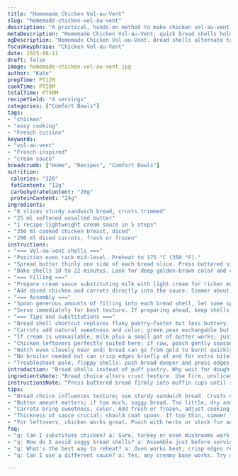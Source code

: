 ```yaml
---
title: "Homemade Chicken Vol-au-Vent"
slug: "homemade-chicken-vol-au-vent"
description: "A practical, hands-on method to make chicken vol-au-vent using bread-lined muffin molds. Buttered bread crisps up golden in the oven forming crusty cups, a quick fix instead of puff pastry. The creamy filling gets a twist by swapping béchamel's milk for light cream and swapping peas for diced carrots for a subtle sweetness. Chicken diced, simmered into the sauce until thickened and bubbling. Crisp texture with tender filling. Technique-focused, timing adjusted for real kitchens."
metaDescription: "Homemade Chicken Vol-au-Vent; quick bread shells hold creamy filling. Perfect for weeknight dinners. Flavors, textures come together beautifully."
ogDescription: "Homemade Chicken Vol-au-Vent. Bread shells alternate to pastry; creamy sauce, tender chicken, crisp edges. Quick fix for a satisfying meal."
focusKeyphrase: "Chicken Vol-au-Vent"
date: 2025-08-11
draft: false
image: homemade-chicken-vol-au-vent.jpg
author: "Kate"
prepTime: PT12M
cookTime: PT28M
totalTime: PT40M
recipeYield: "4 servings"
categories: ["Comfort Bowls"]
tags:
- "chicken"
- "easy cooking"
- "French cuisine"
keywords:
- "vol-au-vent"
- "French-inspired"
- "cream sauce"
breadcrumb: ["Home", "Recipes", "Comfort Bowls"]
nutrition: 
 calories: "320"
 fatContent: "12g"
 carbohydrateContent: "28g"
 proteinContent: "24g"
ingredients:
- "8 slices sturdy sandwich bread, crusts trimmed"
- "25 ml softened unsalted butter"
- "1 recipe lightweight cream sauce in 5 steps"
- "350 ml cooked chicken breast, diced"
- "200 ml diced carrots, fresh or frozen"
instructions:
- "=== Vol-au-vent shells ==="
- "Position oven rack mid-level. Preheat to 175 °C (350 °F)."
- "Spread butter thinly one side of each bread slice. Press buttered side down firmly into muffin tin cups; make sure edges are snug to form walls."
- "Bake shells 18 to 22 minutes. Look for deep golden-brown color and crisp edges. Tap top—should sound hollow and hold shape when lifted. Remove, cool slightly, unmold carefully to avoid cracks. Set aside."
- "=== Filling ==="
- "Prepare cream sauce substituting milk with light cream for richer mouthfeel. Cook gently to avoid curdling, whisk constantly."
- "Add diced chicken and carrots directly into the sauce. Simmer about 4 to 5 minutes until carrots soften but retain slight bite. Stir often; sauce should thicken enough to coat spoon generously. Season with salt, white pepper, and a pinch of nutmeg. Taste test crucial here."
- "=== Assembly ==="
- "Spoon generous amounts of filling into each bread shell, let some spill slightly over edges. The heat will soften the bread edges softly but maintain crispness underneath."
- "Serve immediately for best texture. If preparing ahead, keep shells separate and warm sauce conveniently. Avoid sogginess by assembling last minute."
- "=== Tips and substitutions ==="
- "Bread shell shortcut replaces flaky pastry—faster but less buttery. Use brioche for extra richness or whole wheat for texture contrast."
- "Carrots add natural sweetness and color; green peas exchangable but adjust timing to soften properly."
- "If cream is unavailable, milk plus a small pat of butter works; just watch sauce thickness carefully."
- "Chicken leftovers perfectly suited here; if raw, poach gently seasoned with bay and peppercorns to keep moist."
- "Watch oven closely near end; bread can go from gold to burnt quickly. Avoid overbuttering – too much seeps out creating sogginess and smoke."
- "No broiler needed but can crisp edges briefly at end for extra bite—watch carefully."
- "Troubleshoot pale, floppy shells: push bread deeper and press edges firmly into pan, use slightly thicker bread slices."
introduction: "Bread shells instead of puff pastry. Why wait for dough to rise or thaw? Quick butter layer crisps bread into shape, sturdy enough for creamy filling. Chicken diced sharpens texture, carrots sneak in moisture and slight sweetness. Cream sauce replaces classic béchamel milk for smooth mouthfeel. Timing key—bread going golden hints readiness; listen for hollow sound when tapped. Filling thickened just right, coats spoon, clings but not gluey. Natural seasoning calls for white pepper, barely a pinch of nutmeg — subtle but builds layers. Assemble just before serving; soggy sight ruins crisp contrast. Test edges before unmolding, handle gentle with still-warm shells. No fluff, straight to method that saves time and mess. Get grounded in real kitchens where efficiency meets flavor."
ingredientsNote: "Bread choice alters crust texture. Use firm, unsliced sandwich bread or a hearth loaf sliced evenly. Stale bread works nicely too—absorbs butter without sogginess. Butter amount precise—too much means greasy pockets and burnt pan tips; too little, dry shells. Cream makes sauce velvety; milk can substitute but watch for thickness, cook slower. Carrots bring natural sweetness and bright color, green peas swap in but add at different time since peas soften faster. Chicken best cooked beforehand—boiled, roasted, or leftover; keeps consistent texture and shreds/clumps avoided. Salt and white pepper preferred to black for color and smoothness; nutmeg a classic but optional. Prep sauces on gentle heat, whisk continuously to avoid lumps. Bread shells require even pressing into cups for uniform rise and crisping. Takes practice but worth the tactile feedback."
instructionsNote: "Press buttered bread firmly into muffin cups until sides straighten and form bowls. If air gaps remain, edges collapse during bake. Oven temperature critical—too high means burnt edges before inside crisp; too low will dry without crisp. Listen for crisp crackle on cooling. When ready to fill, sauce must be thick enough to coat but pourable. Simmer chicken and carrots in sauce gently; rapid boiling breaks chicken fibers, toughens. Stirring prevents sauce sticking and burning on pan bottom. Taste filling before spooning in shells; adjust salt/pepper/nutmeg carefully—sauce dull when cold, needs punch. Assemble last minute, else crisp shells absorb moisture; if prepping ahead, keep shells in cool dry place, reheat filling separately then combine. If shells get soggy, reheat in oven briefly to regain texture. Serving hot keeps contrasts clear between crunchy shell and creamy inside. Plates must be prep-ready; these cool fast and lose texture quickly."
tips:
- "Bread choice influences texture; use sturdy sandwich bread. Crusts off for even baking. Brioche adds richness, whole wheat for texture."
- "Butter amount matters; if too much, soggy bread. Too little, dry and brittle. Aim for thin, even coverage. Check edges; should hold shape."
- "Carrots bring sweetness, color. Add fresh or frozen, adjust cooking time. Diced smaller cooks quicker. Avoid mushy by tasting regularly."
- "Thickness of sauce crucial; should coat spoon. If too thin, simmer longer. If too thick, thin with water or low-sodium broth."
- "For leftovers, chicken works great. Poach with herbs or stock for added flavor. Dry chicken? Toss in sauce as you heat. Not much prep needed."
faq:
- "q: Can I substitute chicken? a: Sure, turkey or even mushrooms work. Cook time may need adjusting. Using leftovers saves time and effort."
- "q: How do I avoid soggy bread shells? a: Assemble just before serving. Keep shells and filling separate if prepping ahead."
- "q: What's the best way to reheat? a: Oven works best; crisp edges regained. Microwave makes them soft. Short time on low heat."
- "q: Can I use a different sauce? a: Yes, any creamy base works. Try using a cheese sauce or even Alfredo. Just watch thickness."

---
```

